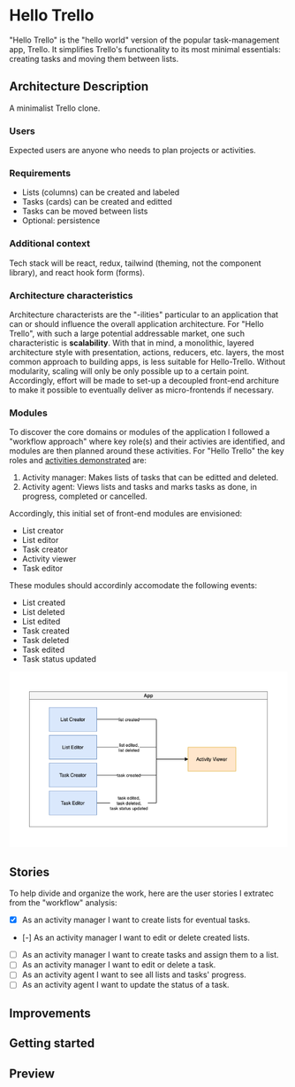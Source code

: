 # Hello Trello

"Hello Trello" is the "hello world" version of the popular task-management app, Trello. It simplifies Trello's functionality to its most minimal essentials: creating tasks and moving them between lists.

## Architecture Description

A minimalist Trello clone.

### Users

Expected users are anyone who needs to plan projects or activities.

### Requirements

- Lists (columns) can be created and labeled
- Tasks (cards) can be created and editted
- Tasks can be moved between lists
- Optional: persistence

### Additional context

Tech stack will be react, redux, tailwind (theming, not the component library), and react hook form (forms).

### Architecture characteristics

Architecture characterists are the "-ilities" particular to an application that can or should influence the overall application architecture. For "Hello Trello", with such a large potential addressable market, one such characteristic is **scalability**. With that in mind, a monolithic, layered architecture style with presentation, actions, reducers, etc. layers, the most common approach to building apps, is less suitable for Hello-Trello. Without modularity, scaling will only be only possible up to a certain point. Accordingly, effort will be made to set-up a decoupled front-end architure to make it possible to eventually deliver as micro-frontends if necessary.

### Modules

To discover the core domains or modules of the application I followed a "workflow approach" where key role(s) and their activies are identified, and modules are then planned around these activities. For "Hello Trello" the key roles and [activities demonstrated](https://www.youtube.com/watch?v=AyfupeWS0yY) are:

1. Activity manager: Makes lists of tasks that can be editted and deleted.
2. Activity agent: Views lists and tasks and marks tasks as done, in progress, completed or cancelled.

Accordingly, this initial set of front-end modules are envisioned:

- List creator
- List editor
- Task creator
- Activity viewer
- Task editor

These modules should accordinly accomodate the following events:

- List created
- List deleted
- List edited
- Task created
- Task deleted
- Task edited
- Task status updated

![modules](./assets/hello-trello.png)

## Stories

To help divide and organize the work, here are the user stories I extratec from the "workflow" analysis:

- [x] As an activity manager I want to create lists for eventual tasks.
- [-] As an activity manager I want to edit or delete created lists.
- [ ] As an activity manager I want to create tasks and assign them to a list.
- [ ] As an activity manager I want to edit or delete a task.
- [ ] As an activity agent I want to see all lists and tasks' progress.
- [ ] As an activity agent I want to update the status of a task.

## Improvements

## Getting started

## Preview
